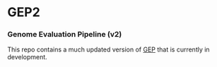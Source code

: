 # GEP2
### Genome Evaluation Pipeline (v2)

This repo contains a much updated version of [GEP](https://git.imp.fu-berlin.de/begendiv/gep) that is currently in development.
